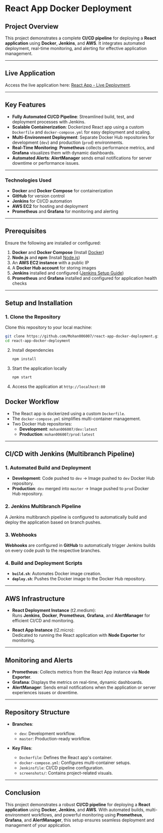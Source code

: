 # React App Docker Deployment

## Project Overview  
This project demonstrates a complete **CI/CD pipeline** for deploying a **React application** using **Docker**, **Jenkins**, and **AWS**. It integrates automated deployment, real-time monitoring, and alerting for effective application management.

---

## Live Application  
Access the live application here: [React App - Live Deployment](http://65.2.123.191:80).

---

## Key Features  
- **Fully Automated CI/CD Pipeline**: Streamlined build, test, and deployment processes with Jenkins.
- **Scalable Containerization**: Dockerized React app using a custom `Dockerfile` and `docker-compose.yml` for easy deployment and scaling.
- **Multi-Environment Deployment**: Separate Docker Hub repositories for development (`dev`) and production (`prod`) environments.
- **Real-Time Monitoring**: **Prometheus** collects performance metrics, and **Grafana** visualizes them with dynamic dashboards.
- **Automated Alerts**: **AlertManager** sends email notifications for server downtime or performance issues.
  
---

### Technologies Used  
- **Docker** and **Docker Compose** for containerization  
- **GitHub** for version control  
- **Jenkins** for CI/CD automation  
- **AWS EC2** for hosting and deployment  
- **Prometheus** and **Grafana** for monitoring and alerting

---

## Prerequisites  
Ensure the following are installed or configured:  
1. **Docker** and **Docker Compose** (Install [Docker](https://docs.docker.com/get-docker/))  
2. **Node.js** and **npm** (Install [Node.js](https://nodejs.org/))  
3. An **AWS EC2 instance** with a public IP  
4. A **Docker Hub account** for storing images  
5. **Jenkins** installed and configured ([Jenkins Setup Guide](https://www.jenkins.io/doc/))  
6. **Prometheus** and **Grafana** installed and configured for application health checks  

---

## Setup and Installation

### 1. Clone the Repository
Clone this repository to your local machine:  
   ```bash  
   git clone https://github.com/Mohan006007/react-app-docker-deployment.git  
   cd react-app-docker-deployment
   ```
2. Install dependencies
   ```bash
   npm install
3. Start the application locally
   ```bash
   npm start
4. Access the application at `http://localhost:80`     
   
## Docker Workflow  
- The React app is dockerized using a custom `Dockerfile`.  
- The `docker-compose.yml` simplifies multi-container management.  
- Two Docker Hub repositories:  
  - **Development**: `mohan006007/dev:latest`  
  - **Production**: `mohan006007/prod:latest`  

---

## CI/CD with Jenkins (Multibranch Pipeline)

### 1. Automated Build and Deployment  
- **Development**: Code pushed to `dev` → Image pushed to `dev` Docker Hub repository.  
- **Production**: `dev` merged into `master` → Image pushed to `prod` Docker Hub repository.  

### 2. Jenkins Multibranch Pipeline  
A Jenkins multibranch pipeline is configured to automatically build and deploy the application based on branch pushes.  

### 3. Webhooks  
**Webhooks** are configured in **GitHub** to automatically trigger Jenkins builds on every code push to the respective branches.  

### 4. Build and Deployment Scripts  
- **`build.sh`**: Automates Docker image creation.  
- **`deploy.sh`**: Pushes the Docker image to the Docker Hub repository.

---

## AWS Infrastructure

- **React Deployment Instance** (t2.medium):  
  Runs **Jenkins**, **Docker**, **Prometheus**, **Grafana**, and **AlertManager** for efficient CI/CD and monitoring.  

- **React App Instance** (t2.micro):  
  Dedicated to running the React application with **Node Exporter** for monitoring.  

---

## Monitoring and Alerts

- **Prometheus**: Collects metrics from the React App instance via **Node Exporter**.  
- **Grafana**: Displays the metrics on real-time, dynamic dashboards.  
- **AlertManager**: Sends email notifications when the application or server experiences issues or downtime.  

---

## Repository Structure

- **Branches**:
  - `dev`: Development workflow.  
  - `master`: Production-ready workflow.  

- **Key Files**:
  - `Dockerfile`: Defines the React app's container.  
  - `docker-compose.yml`: Configures multi-container setups.  
  - `Jenkinsfile`: CI/CD pipeline configuration.  
  - `screenshots/`: Contains project-related visuals.  

---

## Conclusion  
This project demonstrates a robust **CI/CD pipeline** for deploying a **React application** using **Docker**, **Jenkins**, and **AWS**. With automated builds, multi-environment workflows, and powerful monitoring using **Prometheus**, **Grafana**, and **AlertManager**, this setup ensures seamless deployment and management of your application.
